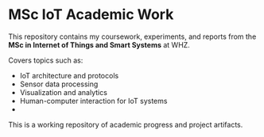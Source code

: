 # MSc IoT Academic Work

This repository contains my coursework, experiments, and reports from the **MSc in Internet of Things and Smart Systems** at WHZ.

Covers topics such as:
- IoT architecture and protocols
- Sensor data processing
- Visualization and analytics
- Human-computer interaction for IoT systems
- 
This is a working repository of academic progress and project artifacts.
